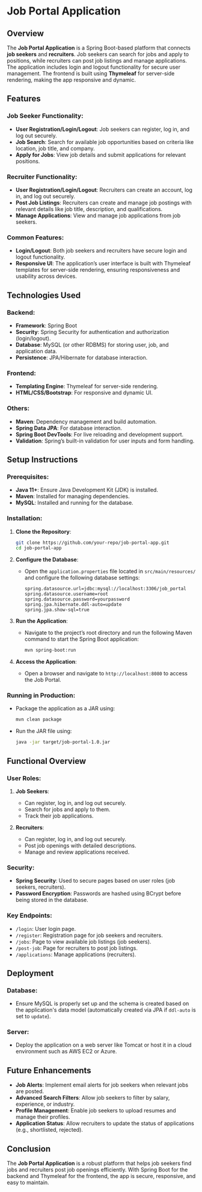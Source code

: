# Job Portal Application 

## Overview

The **Job Portal Application** is a Spring Boot-based platform that connects **job seekers** and **recruiters**. Job seekers can search for jobs and apply to positions, while recruiters can post job listings and manage applications. The application includes login and logout functionality for secure user management. The frontend is built using **Thymeleaf** for server-side rendering, making the app responsive and dynamic.

## Features

### Job Seeker Functionality:
- **User Registration/Login/Logout**: Job seekers can register, log in, and log out securely.
- **Job Search**: Search for available job opportunities based on criteria like location, job title, and company.
- **Apply for Jobs**: View job details and submit applications for relevant positions.

### Recruiter Functionality:
- **User Registration/Login/Logout**: Recruiters can create an account, log in, and log out securely.
- **Post Job Listings**: Recruiters can create and manage job postings with relevant details like job title, description, and qualifications.
- **Manage Applications**: View and manage job applications from job seekers.

### Common Features:
- **Login/Logout**: Both job seekers and recruiters have secure login and logout functionality.
- **Responsive UI**: The application’s user interface is built with Thymeleaf templates for server-side rendering, ensuring responsiveness and usability across devices.

## Technologies Used

### Backend:
- **Framework**: Spring Boot
- **Security**: Spring Security for authentication and authorization (login/logout).
- **Database**: MySQL (or other RDBMS) for storing user, job, and application data.
- **Persistence**: JPA/Hibernate for database interaction.
  
### Frontend:
- **Templating Engine**: Thymeleaf for server-side rendering.
- **HTML/CSS/Bootstrap**: For responsive and dynamic UI.

### Others:
- **Maven**: Dependency management and build automation.
- **Spring Data JPA**: For database interaction.
- **Spring Boot DevTools**: For live reloading and development support.
- **Validation**: Spring’s built-in validation for user inputs and form handling.

## Setup Instructions

### Prerequisites:
- **Java 11+**: Ensure Java Development Kit (JDK) is installed.
- **Maven**: Installed for managing dependencies.
- **MySQL**: Installed and running for the database.

### Installation:
1. **Clone the Repository**:  
   ```bash
   git clone https://github.com/your-repo/job-portal-app.git
   cd job-portal-app
   ```

2. **Configure the Database**:
   - Open the `application.properties` file located in `src/main/resources/` and configure the following database settings:
     ```properties
     spring.datasource.url=jdbc:mysql://localhost:3306/job_portal
     spring.datasource.username=root
     spring.datasource.password=yourpassword
     spring.jpa.hibernate.ddl-auto=update
     spring.jpa.show-sql=true
     ```

3. **Run the Application**:
   - Navigate to the project’s root directory and run the following Maven command to start the Spring Boot application:
     ```bash
     mvn spring-boot:run
     ```

4. **Access the Application**:
   - Open a browser and navigate to `http://localhost:8080` to access the Job Portal.

### Running in Production:
- Package the application as a JAR using:
  ```bash
  mvn clean package
  ```
- Run the JAR file using:
  ```bash
  java -jar target/job-portal-1.0.jar
  ```

## Functional Overview

### User Roles:
1. **Job Seekers**:
   - Can register, log in, and log out securely.
   - Search for jobs and apply to them.
   - Track their job applications.
  
2. **Recruiters**:
   - Can register, log in, and log out securely.
   - Post job openings with detailed descriptions.
   - Manage and review applications received.

### Security:
- **Spring Security**: Used to secure pages based on user roles (job seekers, recruiters).
- **Password Encryption**: Passwords are hashed using BCrypt before being stored in the database.

### Key Endpoints:
- `/login`: User login page.
- `/register`: Registration page for job seekers and recruiters.
- `/jobs`: Page to view available job listings (job seekers).
- `/post-job`: Page for recruiters to post job listings.
- `/applications`: Manage applications (recruiters).

## Deployment

### Database:
- Ensure MySQL is properly set up and the schema is created based on the application's data model (automatically created via JPA if `ddl-auto` is set to `update`).

### Server:
- Deploy the application on a web server like Tomcat or host it in a cloud environment such as AWS EC2 or Azure.

## Future Enhancements
- **Job Alerts**: Implement email alerts for job seekers when relevant jobs are posted.
- **Advanced Search Filters**: Allow job seekers to filter by salary, experience, or industry.
- **Profile Management**: Enable job seekers to upload resumes and manage their profiles.
- **Application Status**: Allow recruiters to update the status of applications (e.g., shortlisted, rejected).

## Conclusion

The **Job Portal Application** is a robust platform that helps job seekers find jobs and recruiters post job openings efficiently. With Spring Boot for the backend and Thymeleaf for the frontend, the app is secure, responsive, and easy to maintain.

